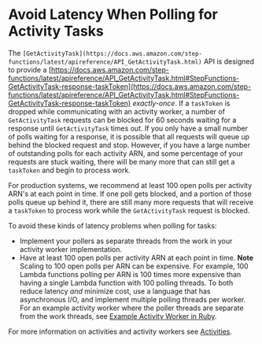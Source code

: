 # Avoid Latency When Polling for Activity Tasks<a name="bp-activity-pollers"></a>

The `[GetActivityTask](https://docs.aws.amazon.com/step-functions/latest/apireference/API_GetActivityTask.html)` API is designed to provide a [https://docs.aws.amazon.com/step-functions/latest/apireference/API_GetActivityTask.html#StepFunctions-GetActivityTask-response-taskToken](https://docs.aws.amazon.com/step-functions/latest/apireference/API_GetActivityTask.html#StepFunctions-GetActivityTask-response-taskToken) *exactly\-once*\. If a `taskToken` is dropped while communicating with an activity worker, a number of `GetActivityTask` requests can be blocked for 60 seconds waiting for a response until `GetActivityTask` times out\. If you only have a small number of polls waiting for a response, it is possible that all requests will queue up behind the blocked request and stop\. However, if you have a large number of outstanding polls for each activity ARN, and some percentage of your requests are stuck waiting, there will be many more that can still get a `taskToken` and begin to process work\. 

For production systems, we recommend at least 100 open polls per activity ARN's at each point in time\. If one poll gets blocked, and a portion of those polls queue up behind it, there are still many more requests that will receive a `taskToken` to process work while the `GetActivityTask` request is blocked\. 

To avoid these kinds of latency problems when polling for tasks:
+ Implement your pollers as separate threads from the work in your activity worker implementation\.
+ Have at least 100 open polls per activity ARN at each point in time\.
**Note**  
Scaling to 100 open polls per ARN can be expensive\. For example, 100 Lambda functions polling per ARN is 100 times more expensive than having a single Lambda function with 100 polling threads\. To both reduce latency *and* minimize cost, use a language that has asynchronous I/O, and implement multiple polling threads per worker\. For an example activity worker where the poller threads are separate from the work threads, see [Example Activity Worker in Ruby](example-ruby-activity-worker.md)\. 

For more information on activities and activity workers see [Activities](concepts-activities.md)\.